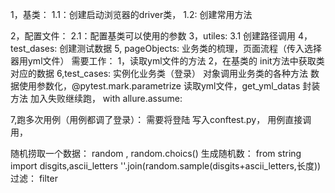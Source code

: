 1，基类：
    1.1：创建启动浏览器的driver类，
    1.2: 创建常用方法

2，配置文件：
    2.1：配置基类可以使用的参数
3，utiles:
    3.1 创建路径调用
4，test_dases:
    创建测试数据
5, pageObjects:
    业务类的梳理，页面流程（传入选择器用yml文件）
    需要工作：
        1，读取yml文件的方法
        2，在基类的 init方法中获取类对应的数据
6,test_cases:
    实例化业务类（登录）
    对象调用业务类的各种方法
    数据使用参数化，@pytest.mark.parametrize
    读取yml文件，get_yml_datas 封装方法
    加入失败继续跑， with allure.assume:

7,跑多次用例（用例都调了登录）：
    需要将登陆 写入conftest.py， 用例直接调用，

随机捞取一个数据：
    random , random.choics()
生成随机数：
    from string import disgits,ascii_letters
    ''.join(random.sample(disgits+ascii_letters,长度))
过滤：
    filter